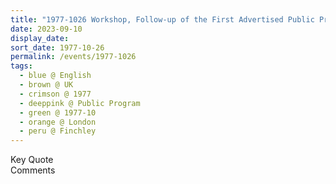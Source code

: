 ```yaml
---
title: "1977-1026 Workshop, Follow-up of the First Advertised Public Program in Europe, Āśhram, 234A Regent's Park Road, Finchley, London, UK"
date: 2023-09-10
display_date: 
sort_date: 1977-10-26
permalink: /events/1977-1026
tags:
  - blue @ English
  - brown @ UK
  - crimson @ 1977
  - deeppink @ Public Program
  - green @ 1977-10
  - orange @ London
  - peru @ Finchley
---
```


<wave-list>
  <list-title color="green" width="75">Key Quote</list-title>
  <list-item color="BlanchedAlmond"  width="200"></list-item>
  <list-item color="Lavender"></list-item>
  <list-item color="BlanchedAlmond"></list-item>
</wave-list>

<br>

<wave-list>
  <list-title color="green" width="75">Comments</list-title>
  <list-item color="BlanchedAlmond"  width="200"></list-item>
  <list-item color="Lavender"></list-item>
  <list-item color="BlanchedAlmond"></list-item>
</wave-list>